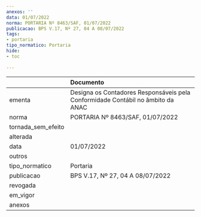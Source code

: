 ```yaml
---
anexos: ''
data: 01/07/2022
norma: PORTARIA Nº 8463/SAF, 01/07/2022
publicacao: BPS V.17, Nº 27, 04 A 08/07/2022
tags:
- portaria
tipo_normatico: Portaria
hide: 
- toc 
 
---
```


|                    | Documento                                                                       |
|:-------------------|:--------------------------------------------------------------------------------|
| ementa             | Designa os Contadores Responsáveis pela Conformidade Contábil no âmbito da ANAC |
| norma              | PORTARIA Nº 8463/SAF, 01/07/2022                                                |
| tornada_sem_efeito |                                                                                 |
| alterada           |                                                                                 |
| data               | 01/07/2022                                                                      |
| outros             |                                                                                 |
| tipo_normatico     | Portaria                                                                        |
| publicacao         | BPS V.17, Nº 27, 04 A 08/07/2022                                                |
| revogada           |                                                                                 |
| em_vigor           |                                                                                 |
| anexos             |                                                                                 |
